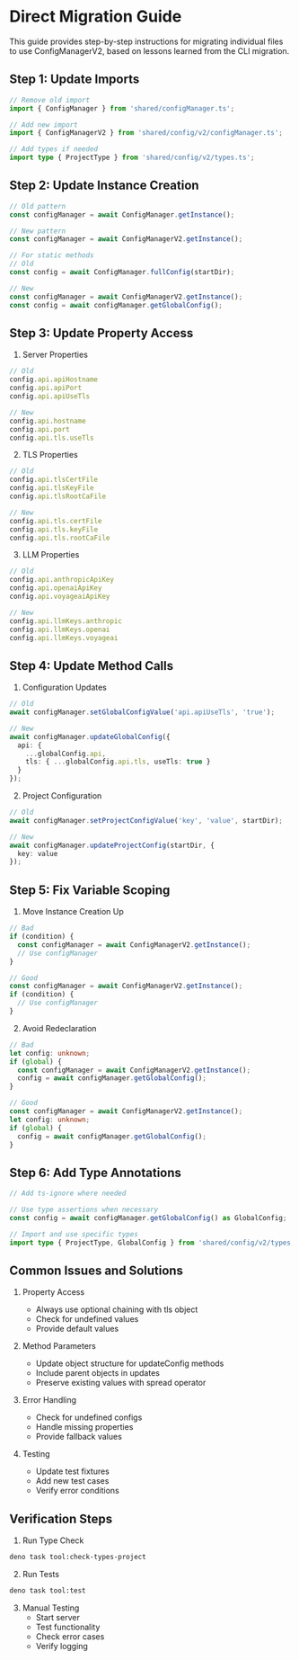# Direct Migration Guide

This guide provides step-by-step instructions for migrating individual files to use ConfigManagerV2, based on lessons learned from the CLI migration.

## Step 1: Update Imports

```typescript
// Remove old import
import { ConfigManager } from 'shared/configManager.ts';

// Add new import
import { ConfigManagerV2 } from 'shared/config/v2/configManager.ts';

// Add types if needed
import type { ProjectType } from 'shared/config/v2/types.ts';
```

## Step 2: Update Instance Creation

```typescript
// Old pattern
const configManager = await ConfigManager.getInstance();

// New pattern
const configManager = await ConfigManagerV2.getInstance();

// For static methods
// Old
const config = await ConfigManager.fullConfig(startDir);

// New
const configManager = await ConfigManagerV2.getInstance();
const config = await configManager.getGlobalConfig();
```

## Step 3: Update Property Access

1. Server Properties
```typescript
// Old
config.api.apiHostname
config.api.apiPort
config.api.apiUseTls

// New
config.api.hostname
config.api.port
config.api.tls.useTls
```

2. TLS Properties
```typescript
// Old
config.api.tlsCertFile
config.api.tlsKeyFile
config.api.tlsRootCaFile

// New
config.api.tls.certFile
config.api.tls.keyFile
config.api.tls.rootCaFile
```

3. LLM Properties
```typescript
// Old
config.api.anthropicApiKey
config.api.openaiApiKey
config.api.voyageaiApiKey

// New
config.api.llmKeys.anthropic
config.api.llmKeys.openai
config.api.llmKeys.voyageai
```

## Step 4: Update Method Calls

1. Configuration Updates
```typescript
// Old
await configManager.setGlobalConfigValue('api.apiUseTls', 'true');

// New
await configManager.updateGlobalConfig({
  api: {
    ...globalConfig.api,
    tls: { ...globalConfig.api.tls, useTls: true }
  }
});
```

2. Project Configuration
```typescript
// Old
await configManager.setProjectConfigValue('key', 'value', startDir);

// New
await configManager.updateProjectConfig(startDir, {
  key: value
});
```

## Step 5: Fix Variable Scoping

1. Move Instance Creation Up
```typescript
// Bad
if (condition) {
  const configManager = await ConfigManagerV2.getInstance();
  // Use configManager
}

// Good
const configManager = await ConfigManagerV2.getInstance();
if (condition) {
  // Use configManager
}
```

2. Avoid Redeclaration
```typescript
// Bad
let config: unknown;
if (global) {
  const configManager = await ConfigManagerV2.getInstance();
  config = await configManager.getGlobalConfig();
}

// Good
const configManager = await ConfigManagerV2.getInstance();
let config: unknown;
if (global) {
  config = await configManager.getGlobalConfig();
}
```

## Step 6: Add Type Annotations

```typescript
// Add ts-ignore where needed

// Use type assertions when necessary
const config = await configManager.getGlobalConfig() as GlobalConfig;

// Import and use specific types
import type { ProjectType, GlobalConfig } from 'shared/config/v2/types.ts';
```

## Common Issues and Solutions

1. Property Access
   - Always use optional chaining with tls object
   - Check for undefined values
   - Provide default values

2. Method Parameters
   - Update object structure for updateConfig methods
   - Include parent objects in updates
   - Preserve existing values with spread operator

3. Error Handling
   - Check for undefined configs
   - Handle missing properties
   - Provide fallback values

4. Testing
   - Update test fixtures
   - Add new test cases
   - Verify error conditions

## Verification Steps

1. Run Type Check
```bash
deno task tool:check-types-project
```

2. Run Tests
```bash
deno task tool:test
```

3. Manual Testing
   - Start server
   - Test functionality
   - Check error cases
   - Verify logging